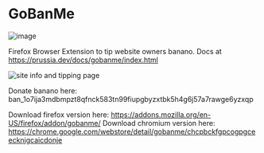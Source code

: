 # GoBanMe
![image](https://user-images.githubusercontent.com/49297268/128231994-5b025f6c-ed55-44fd-8fdc-f59d07b4bfcd.png)

Firefox Browser Extension to tip website owners banano.
Docs at https://prussia.dev/docs/gobanme/index.html

![site info and tipping page](https://user-images.githubusercontent.com/49297268/127756962-c0170d2a-9ded-4a0f-a378-7ef3f43bbb26.png)

Donate banano here: ban_1o7ija3mdbmpzt8qfnck583tn99fiupgbyzxtbk5h4g6j57a7rawge6yzxqp

Download firefox version here: https://addons.mozilla.org/en-US/firefox/addon/gobanme/
Download chromium version here: https://chrome.google.com/webstore/detail/gobanme/chcpbckfgpcogpgceecknjgcaicdonje